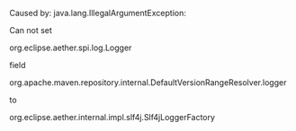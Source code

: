
Caused by: java.lang.IllegalArgumentException:
 
Can not set 

org.eclipse.aether.spi.log.Logger

 field
  
org.apache.maven.repository.internal.DefaultVersionRangeResolver.logger

  to
   
org.eclipse.aether.internal.impl.slf4j.Slf4jLoggerFactory
